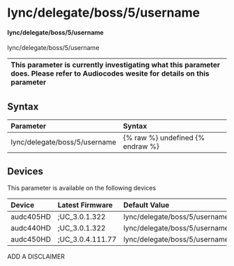 ﻿---
description: lync/delegate/boss/5/username
search: false
---

# lync/delegate/boss/5/username

#### lync/delegate/boss/5/username

lync/delegate/boss/5/username


| This parameter is currently investigating what this parameter does. Please refer to Audiocodes wesite for details on this parameter | 
| :--- |

## Syntax
| Parameter | Syntax |
| :--- | :--- |
|lync/delegate/boss/5/username | {% raw %} undefined {% endraw %}|

## Devices
This parameter is available on the following devices

| Device | Latest Firmware | Default Value |
|:---|:---|:---|
| audc405HD | ;UC_3.0.1.322 | lync/delegate/boss/5/username= 
| audc440HD | ;UC_3.0.1.322 | lync/delegate/boss/5/username= 
| audc450HD | ;UC_3.0.4.111.77 | lync/delegate/boss/5/username= 

ADD A DISCLAIMER
